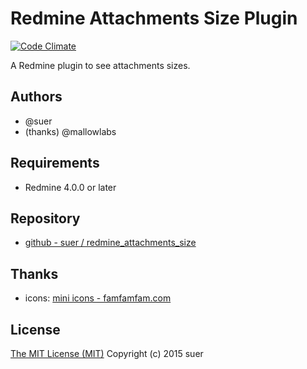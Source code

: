 Redmine Attachments Size Plugin
==============================

[![Code Climate](https://codeclimate.com/github/suer/redmine_attachments_size.png)](https://codeclimate.com/github/suer/redmine_attachments_size)

A Redmine plugin to see attachments sizes.

Authors
-----------------------------

* @suer
* (thanks) @mallowlabs

Requirements
----------------------------

* Redmine 4.0.0 or later

Repository
----------------------------

 * [github - suer / redmine\_attachments\_size](https://github.com/suer/redmine_attachments_size)

Thanks
----------------------------
 * icons: [mini icons - famfamfam.com](http://www.famfamfam.com/lab/icons/mini/)

License
----------------------------
[The MIT License (MIT)](http://opensource.org/licenses/mit-license)
Copyright (c) 2015 suer
